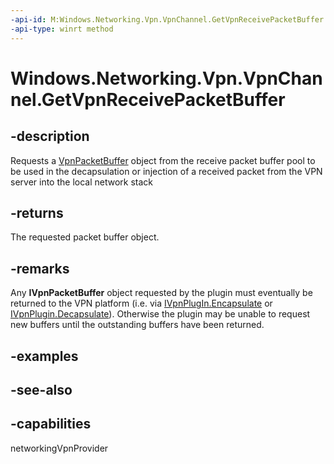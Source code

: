 ```yaml
---
-api-id: M:Windows.Networking.Vpn.VpnChannel.GetVpnReceivePacketBuffer
-api-type: winrt method
---
```


<!-- Method syntax
public Windows.Networking.Vpn.VpnPacketBuffer GetVpnReceivePacketBuffer()
-->

# Windows.Networking.Vpn.VpnChannel.GetVpnReceivePacketBuffer

## -description
Requests a [VpnPacketBuffer](vpnpacketbuffer.md) object from the receive packet buffer pool to be used in the decapsulation or injection of a received packet from the VPN server into the local network stack

## -returns
The requested packet buffer object. 

## -remarks
Any **IVpnPacketBuffer** object requested by the plugin must eventually be returned to the VPN platform (i.e. via [IVpnPlugIn.Encapsulate](ivpnplugin_encapsulate_494498240.md) or [IVpnPlugin.Decapsulate](ivpnplugin_decapsulate_1667754039.md)). Otherwise the plugin may be unable to request new buffers until the outstanding buffers have been returned.

## -examples

## -see-also


## -capabilities
networkingVpnProvider
